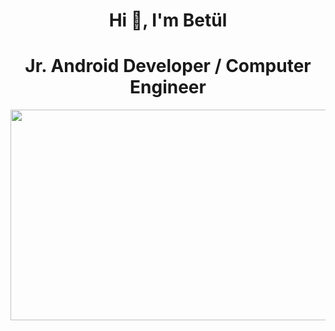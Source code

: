 <h1 align="center">Hi 👋, I'm Betül</h1>

<h1 align="center">Jr. Android Developer / Computer Engineer </h1>

<p align="center">
  <img src="https://github.com/betulAkgull/betulAkgull/assets/76072632/9fd1d99c-3ae6-478e-a0b4-7bc3c47793b7" width="550" height="337">
</p>
